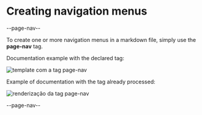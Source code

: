 # Creating navigation menus

--page-nav--

To create one or more navigation menus in a markdown file, simply use the **page-nav** tag.

Documentation example with the declared tag:

![template com a tag page-nav](../imgs/page-nav-template.png)

Example of documentation with the tag already processed:

![renderização da tag page-nav](../imgs/page-nav.png)

--page-nav--
